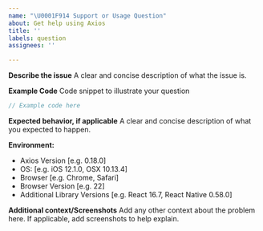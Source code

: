 ```yaml
---
name: "\U0001F914 Support or Usage Question"
about: Get help using Axios
title: ''
labels: question
assignees: ''

---
```


<!-- Click "Preview" for a more readable version --

Please read and follow the instructions before submitting an issue:

- Read all our documentation, especially the [README](https://github.com/axios/axios/blob/master/README.md). It may contain information that helps you solve your issue.
- Ensure your issue isn't already [reported](https://github.com/axios/axios/issues?utf8=%E2%9C%93&q=is%3Aissue).
- If you aren't sure that the issue is caused by Axios or you just need help, please use [Stack Overflow](https://stackoverflow.com/questions/tagged/axios) or [our chat](https://gitter.im/mzabriskie/axios).
- If you're reporting a bug, ensure it isn't already fixed in the latest Axios version.

⚠️👆 Feel free to these instructions before submitting the issue 👆⚠️
-->

**Describe the issue**
A clear and concise description of what the issue is.

**Example Code**
Code snippet to illustrate your question

```js
// Example code here
```

**Expected behavior, if applicable**
A clear and concise description of what you expected to happen.

**Environment:**
 - Axios Version [e.g. 0.18.0]
 - OS: [e.g. iOS 12.1.0, OSX 10.13.4]
 - Browser [e.g. Chrome, Safari]
 - Browser Version [e.g. 22]
 - Additional Library Versions [e.g. React 16.7, React Native 0.58.0]

**Additional context/Screenshots**
Add any other context about the problem here. If applicable, add screenshots to help explain.

